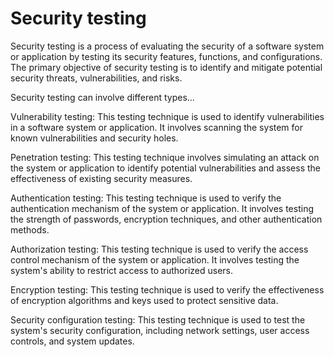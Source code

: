 # Security testing

Security testing is a process of evaluating the security of a software system or application by testing its security features, functions, and configurations. The primary objective of security testing is to identify and mitigate potential security threats, vulnerabilities, and risks.

Security testing can involve different types…

Vulnerability testing: This testing technique is used to identify vulnerabilities in a software system or application. It involves scanning the system for known vulnerabilities and security holes.

Penetration testing: This testing technique involves simulating an attack on the system or application to identify potential vulnerabilities and assess the effectiveness of existing security measures.

Authentication testing: This testing technique is used to verify the authentication mechanism of the system or application. It involves testing the strength of passwords, encryption techniques, and other authentication methods.

Authorization testing: This testing technique is used to verify the access control mechanism of the system or application. It involves testing the system's ability to restrict access to authorized users.

Encryption testing: This testing technique is used to verify the effectiveness of encryption algorithms and keys used to protect sensitive data.

Security configuration testing: This testing technique is used to test the system's security configuration, including network settings, user access controls, and system updates.
